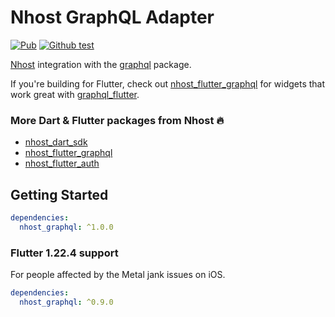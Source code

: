 # Nhost GraphQL Adapter

[![Pub](https://img.shields.io/pub/v/nhost_graphql)](https://pub.dev/packages/nhost_graphql)
[![Github test](https://github.com/shyndman/nhost-graphql/workflows/test/badge.svg)](https://github.com/shyndman/nhost-graphql/actions?query=test)

[Nhost](https://nhost.io) integration with the
[graphql](https://pub.dev/packages/graphql) package.

If you're building for Flutter, check out
[nhost_flutter_graphql](https://pub.dev/publishers/nhost/nhost_flutter_graphql)
for widgets that work great with
[graphql_flutter](https://pub.dev/packages/graphql_flutter).

### More Dart & Flutter packages from Nhost 🔥

* [nhost_dart_sdk](https://pub.dev/publishers/nhost/nhost_dart_sdk)
* [nhost_flutter_graphql](https://pub.dev/publishers/nhost/nhost_flutter_graphql)
* [nhost_flutter_auth](https://pub.dev/publishers/nhost/nhost_flutter_auth)

## Getting Started

```yaml
dependencies:
  nhost_graphql: ^1.0.0
```

### Flutter 1.22.4 support

For people affected by the Metal jank issues on iOS.

```yaml
dependencies:
  nhost_graphql: ^0.9.0
```
